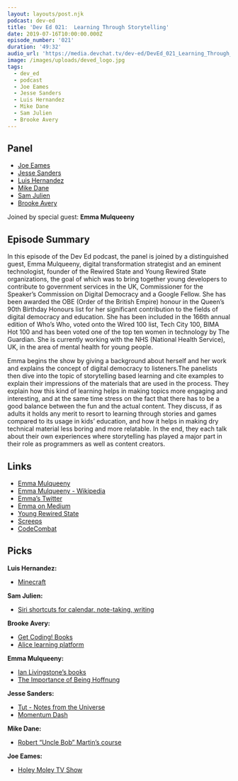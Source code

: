 ```yaml
---
layout: layouts/post.njk
podcast: dev-ed
title: 'Dev Ed 021:  Learning Through Storytelling'
date: 2019-07-16T10:00:00.000Z
episode_number: '021'
duration: '49:32'
audio_url: 'https://media.devchat.tv/dev-ed/DevEd_021_Learning_Through_Storytelling.mp3'
image: /images/uploads/deved_logo.jpg
tags:
  - dev_ed
  - podcast
  - Joe Eames
  - Jesse Sanders
  - Luis Hernandez
  - Mike Dane
  - Sam Julien
  - Brooke Avery
---
```

## Panel

* [Joe Eames](https://thinkster.io/)
* [Jesse Sanders](https://www.briebug.com/)
* [Luis Hernandez](https://lambdaschool.com/company/)
* [Mike Dane](https://www.mikedane.com/)
* [Sam Julien](https://twitter.com/samjulien?lang=en)
* [Brooke Avery](https://thinkster.io/)

Joined by special guest: **Emma Mulqueeny**

## Episode Summary

In this episode of the Dev Ed podcast, the panel is joined by a distinguished guest, Emma Mulqueeny, digital transformation strategist and an eminent technologist, founder of the Rewired State and Young Rewired State organizations, the goal of which was to bring together young developers to contribute to government services in the UK, Commissioner for the Speaker’s Commission on Digital Democracy and a Google Fellow. She has been awarded the OBE (Order of the British Empire) honour in the Queen’s 90th Birthday Honours list for her significant contribution to the fields of digital democracy and education. She has been included in the 166th annual edition of Who’s Who, voted onto the Wired 100 list, Tech City 100, BIMA Hot 100 and has been voted one of the top ten women in technology by The Guardian. She is currently working with the NHS (National Health Service), UK, in the area of mental health for young people.

Emma begins the show by giving a background about herself and her work and explains the concept of digital democracy to listeners.The panelists then dive into the topic of storytelling based learning and cite examples to explain their impressions of the materials that are used in the process. They explain how this kind of learning helps in making topics more engaging and interesting, and at the same time stress on the fact that there has to be a good balance between the fun and the actual content. They discuss, if as adults it holds any merit to resort to learning through stories and games compared to its usage in kids’ education, and how it helps in making dry technical material less boring and more relatable. In the end, they each talk about their own experiences where storytelling has played a major part in their role as programmers as well as content creators.

## Links

* [Emma Mulqueeny ](http://www.emmamulqueeny.com/)
* [Emma Mulqueeny - Wikipedia](https://en.wikipedia.org/wiki/Emma_Mulqueeny)
* [Emma’s Twitter](https://twitter.com/hubmum?lang=en)
* [Emma on Medium](https://medium.com/@hubmum)
* [Young Rewired State](https://en.wikipedia.org/wiki/Young_Rewired_State)
* [Screeps](https://screeps.com/)
* [CodeCombat](https://codecombat.com/)

## Picks

**Luis Hernandez:**

* [Minecraft](https://www.minecraft.net/fr-fr/)

**Sam Julien:**

* [Siri shortcuts for calendar, note-taking, writing](https://support.apple.com/en-us/HT209055)

**Brooke Avery:**

* [Get Coding! Books](https://getcodingkids.com/young-rewired-state/)
* [Alice learning platform](https://www.alice.org/)

**Emma Mulqueeny:**

* [Ian Livingstone’s books](https://www.amazon.com/Ian-Livingstone/e/B001HCYOQG?ie=UTF8&qid=1548462018&sr=8-1&linkCode=ll1&tag=devchattv-20&linkId=f06bfe7482dca8bb751ed6d7cc86e2ab&language=en_US)
* [The Importance of Being Hoffnung](https://www.youtube.com/watch?v=un70JiTo_4g)

**Jesse Sanders:**

* [Tut - Notes from the Universe](https://www.tut.com/)
* [Momentum Dash](https://momentumdash.com/)

**Mike Dane:**

* [Robert “Uncle Bob” Martin’s course](https://cleancoders.com/videos?series=comparativeDesign) 

**Joe Eames:**

* [Holey Moley TV Show](https://www.imdb.com/title/tt10133226/)
